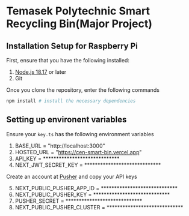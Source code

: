 # Temasek Polytechnic Smart Recycling Bin(Major Project)

## Installation Setup for Raspberry Pi

First, ensure that you have the following installed:

1. [Node.js 18.17](https://nodejs.org/en) or later
2. Git

Once you clone the repository, enter the following commands

```bash
npm install # install the necessary dependencies

```

## Setting up environent variables

Ensure your `key.ts` has the following environment variables

1. BASE_URL = "http://localhost:3000"
2. HOSTED_URL = "https://cen-smart-bin.vercel.app"
3. API_KEY = *****************************
4. NEXT_JWT_SECRET_KEY = *****************************

Create an account at [Pusher](https://dashboard.pusher.com/) and copy your API keys 

5. NEXT_PUBLIC_PUSHER_APP_ID = *****************************
6. NEXT_PUBLIC_PUSHER_KEY = *****************************
7. PUSHER_SECRET = *****************************
8. NEXT_PUBLIC_PUSHER_CLUSTER = *****************************
